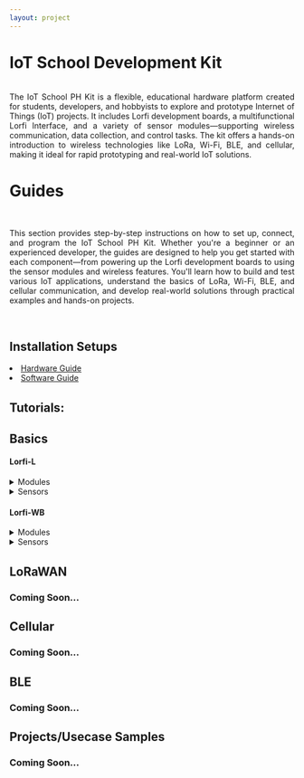 ```yaml
---
layout: project
---
```


# <span style="display:inline-block;margin-bottom:1rem;">IoT School Development Kit</span>

<p style="text-align:justify;margin-bottom:2rem;">
  The IoT School PH Kit is a flexible, educational hardware platform created for students, developers, and hobbyists to explore and prototype Internet of Things (IoT) projects. It includes Lorfi development boards, a multifunctional Lorfi Interface, and a variety of sensor modules—supporting wireless communication, data collection, and control tasks. The kit offers a hands-on introduction to wireless technologies like LoRa, Wi-Fi, BLE, and cellular, making it ideal for rapid prototyping and real-world IoT solutions.
</p>


# <span style="display:inline-block;margin-bottom:1rem;">Guides</span>

  <p style="text-align:justify;display:inline-block;margin-bottom:2rem;">
    This section provides step-by-step instructions on how to set up, connect, and program the IoT School PH Kit. Whether you're a beginner or an experienced developer, the guides are designed to help you get started with each component—from powering up the Lorfi development boards to using the sensor modules and wireless features. You'll learn how to build and test various IoT applications, understand the basics of LoRa, Wi-Fi, BLE, and cellular communication, and develop real-world solutions through practical examples and hands-on projects.
  </p>

  <div style="margin-bottom:2rem;">
    <h2>Installation Setups</h2>
      <li>
          <a href="/docs/Hardware_Guide.html">Hardware Guide</a>
      </li>
      <li>
          <a href="/docs/Software_Guide.html">Software Guide</a>
      </li>
  </div>

  <div style="margin-bottom:1rem;">
    <h2>Tutorials:</h2>
  </div>
      
  <div style="margin-bottom:1rem;">
    <h2>Basics</h2>
  </div>

  <div style="margin-bottom:1rem;">
    <h4><strong>Lorfi-L</strong></h4>
    <div>
      <details>
        <summary>Modules</summary>
        <ul>
          <li><a href="/docs/projects/Basic/Lorfi-L/Modules/White_LED_Module.html">White LED Module</a></li>
          <li><a href="/docs/projects/Basic/Lorfi-L/Modules/3W_LED_Module.html">3W LED Module</a></li>
          <li><a href="/docs/projects/Basic/Lorfi-L/Modules/Active_Buzzer.html">Active Buzzer Module</a></li>
          <li><a href="/docs/projects/Basic/Lorfi-L/Modules/Passive_Buzzer_Module.html">Passive Buzzer Module</a></li>
          <li><a href="/docs/projects/Basic/Lorfi-L/Modules/Button_Switch_Module.html">Button Switch Module</a></li>
          <li><a href="/docs/projects/Basic/Lorfi-L/Modules/APDS_9930_Attitude_Sensor_Module.html">APDS-9930 Attitude Sensor Module</a></li>
          <li><a href="/docs/projects/Basic/Lorfi-L/Modules/Single_Relay_Module.html">Single Relay Module</a></li>
          <li><a href="/docs/projects/Basic/Lorfi-L/Modules/Reed_Switch_Module.html">Reed Switch Module</a></li>
          <li><a href="/docs/projects/Basic/Lorfi-L/Modules/Photo_Interrupter_Module.html">Photo Interruptor Module</a></li>
          <li><a href="/docs/projects/Basic/Lorfi-L/Modules/Capacitive_Touch_Module.html">Capacitive Touch Module</a></li>
          <li><a href="/docs/projects/Basic/Lorfi-L/Modules/IR_Receiver_Module.html">IR Receiver Module</a></li>
          <li><a href="/docs/projects/Basic/Lorfi-L/Modules/IR_Transmitter_Module.html">IR Transmitter Module</a></li>
        </ul>
      </details>
    </div>
    <div>
      <details>
        <summary>Sensors</summary>
        <ul>
          <li><a href="/docs/projects/Basic/Lorfi-L/Sensors/Analog_Rotation_Sensor.html">Analog Rotation Sensor</a></li>
          <li><a href="/docs/projects/Basic/Lorfi-L/Sensors/Ball_Tilt_Switch_Sensor.html">Ball Tilt Switch Sensor</a></li>
          <li><a href="/docs/projects/Basic/Lorfi-L/Sensors/Crash_Sensor.html">Crash Sensor</a></li>
          <li><a href="/docs/projects/Basic/Lorfi-L/Sensors/DTH11_Temperature_and_Humidity_Sensor.html">DHT11 Temperature and Humidity Sensor</a></li>
          <li><a href="/docs/projects/Basic/Lorfi-L/Sensors/Flame_Sensor.html">Flame Sensor</a></li>
          <li><a href="/docs/projects/Basic/Lorfi-L/Sensors/GUVA_S12SD_3528_Ultraviolet_Sensor.html">Ultraviolet Sensor</a></li>
          <li><a href="/docs/projects/Basic/Lorfi-L/Sensors/Hall_Magnetic_Sensor.html">Hall Magnetic Sensor</a></li>
          <li><a href="/docs/projects/Basic/Lorfi-L/Sensors/HC_SR04_Ultrasonic_Sensor.html">HC-SR04 Ultrasonic Sensor</a></li>
          <li><a href="/docs/projects/Basic/Lorfi-L/Sensors/Knock_Sensor.html">Knock Sensor</a></li>
          <li><a href="/docs/projects/Basic/Lorfi-L/Sensors/Line_Tracking_Sensor.html">Line Tracking Sensor</a></li>
          <li><a href="/docs/projects/Basic/Lorfi-L/Sensors/LM35_Temperature_Sensor.html">LM35 Temperature Sensor</a></li>
          <li><a href="/docs/projects/Basic/Lorfi-L/Sensors/Analog_Sound_Sensor.html">Analog Sound Sensor</a></li>
          <li><a href="/docs/projects/Basic/Lorfi-L/Sensors/MMA8452Q_Module_Acceleration_Tilt_Sensor.html">Acceleration Tilt Sensor</a></li>
          <li><a href="/docs/projects/Basic/Lorfi-L/Sensors/Gas_Sensor.html">Gas Sensor</a></li>
          <li><a href="/docs/projects/Basic/Lorfi-L/Sensors/Obstacle_Avoidance_Sensor.html">Obstacle Avoidance Sensor</a></li>
          <li><a href="/docs/projects/Basic/Lorfi-L/Sensors/Photo_Resistor_Sensor.html">Photo Resistor Sensor</a></li>
          <li><a href="/docs/projects/Basic/Lorfi-L/Sensors/PIR_Motion_Sensor.html">PIR Motion Sensor</a></li>
          <li><a href="/docs/projects/Basic/Lorfi-L/Sensors/Soil_Humidity_Sensor.html">Soil Humidity Sensor</a></li>
          <li><a href="/docs/projects/Basic/Lorfi-L/Sensors/Steam_Sensor.html">Steam Sensor</a></li>
          <li><a href="/docs/projects/Basic/Lorfi-L/Sensors/TEMT6000_Sensor.html">Ambient Light Sensor</a></li>
          <li><a href="/docs/projects/Basic/Lorfi-L/Sensors/Thin_Film_Pressure_Sensor.html">Thin-film Pressure Sensor</a></li>
        </ul>
      </details>
    </div>
  </div>

  <div style="margin-bottom:2rem;">
    <h4><strong>Lorfi-WB</strong></h4>
    <div>
      <details>
        <summary>Modules</summary>
        <ul>
          <li><a href="/docs/projects/Basic/Lorfi-WB/Modules/White_LED_Module.html">White LED Module</a></li>
          <li><a href="/docs/projects/Basic/Lorfi-WB/Modules/RGB_LED_Module.html">RGB LED Module</a></li>
          <li><a href="/docs/projects/Basic/Lorfi-WB/Modules/3W_LED_Module.html">3W LED Module</a></li>
          <li><a href="/docs/projects/Basic/Lorfi-WB/Modules/Traffic_Light_Module.html">Traffic Light Module</a></li>
          <li><a href="/docs/projects/Basic/Lorfi-WB/Modules/Active_Buzzer.html">Active Buzzer Module</a></li>
          <li><a href="/docs/projects/Basic/Lorfi-WB/Modules/Passive_Buzzer_Module.html">Passive Buzzer Module</a></li>
          <li><a href="/docs/projects/Basic/Lorfi-WB/Modules/Button_Switch_Module.html">Button Switch Module</a></li>
          <li><a href="/docs/projects/Basic/Lorfi-WB/Modules/APDS_9930_Attitude_Sensor_Module.html">APDS-9930 Attitude Sensor Module</a></li>
          <li><a href="/docs/projects/Basic/Lorfi-WB/Modules/Single_Relay_Module.html">Single Relay Module</a></li>
          <li><a href="/docs/projects/Basic/Lorfi-WB/Modules/Reed_Switch_Module.html">Reed Switch Module</a></li>
          <li><a href="/docs/projects/Basic/Lorfi-WB/Modules/Photo_Interrupter_Module.html">Photo Interruptor Module</a></li>
          <li><a href="/docs/projects/Basic/Lorfi-WB/Modules/Capacitive_Touch_Module.html">Capacitive Touch Module</a></li>
          <li><a href="/docs/projects/Basic/Lorfi-WB/Modules/IR_Receiver_Module.html">IR Receiver Module</a></li>
          <li><a href="/docs/projects/Basic/Lorfi-WB/Modules/IR_Transmitter_Module.html">IR Transmitter Module</a></li>
        </ul>
      </details>
    </div>
    <div>
      <details>
        <summary>Sensors</summary>
        <ul>
          <li><a href="/docs/projects/Basic/Lorfi-WB/Sensors/Analog_Rotation_Sensor.html">Analog Rotation Sensor</a></li>
          <li><a href="/docs/projects/Basic/Lorfi-WB/Sensors/Ball_Tilt_Switch_Sensor.html">Ball Tilt Switch Sensor</a></li>
          <li><a href="/docs/projects/Basic/Lorfi-WB/Sensors/Crash_Sensor.html">Crash Sensor</a></li>
          <li><a href="/docs/projects/Basic/Lorfi-WB/Sensors/DTH11_Temperature_and_Humidity_Sensor.html">DHT11 Temperature and Humidity Sensor</a></li>
          <li><a href="/docs/projects/Basic/Lorfi-WB/Sensors/Flame_Sensor.html">Flame Sensor</a></li>
          <li><a href="/docs/projects/Basic/Lorfi-WB/Sensors/GUVA_S12SD_3528_Ultraviolet_Sensor.html">Ultraviolet Sensor</a></li>
          <li><a href="/docs/projects/Basic/Lorfi-WB/Sensors/Hall_Magnetic_Sensor.html">Hall Magnetic Sensor</a></li>
          <li><a href="/docs/projects/Basic/Lorfi-WB/Sensors/HC_SR04_Ultrasonic_Sensor.html">HC-SR04 Ultrasonic Sensor</a></li>
          <li><a href="/docs/projects/Basic/Lorfi-WB/Sensors/Knock_Sensor.html">Knock Sensor</a></li>
          <li><a href="/docs/projects/Basic/Lorfi-WB/Sensors/Line_Tracking_Sensor.html">Line Tracking Sensor</a></li>
          <li><a href="/docs/projects/Basic/Lorfi-WB/Sensors/LM35_Temperature_Sensor.html">LM35 Temperature Sensor</a></li>
          <li><a href="/docs/projects/Basic/Lorfi-WB/Sensors/Analog_Sound_Sensor.html">Analog Sound Sensor</a></li>
          <li><a href="/docs/projects/Basic/Lorfi-WB/Sensors/MMA8452Q_Module_Acceleration_Tilt_Sensor.html">Acceleration Tilt Sensor</a></li>
          <li><a href="/docs/projects/Basic/Lorfi-WB/Sensors/Gas_Sensor.html">Gas Sensor</a></li>
          <li><a href="/docs/projects/Basic/Lorfi-WB/Sensors/Obstacle_Avoidance_Sensor.html">Obstacle Avoidance Sensor</a></li>
          <li><a href="/docs/projects/Basic/Lorfi-WB/Sensors/Photo_Resistor_Sensor.html">Photo Resistor Sensor</a></li>
          <li><a href="/docs/projects/Basic/Lorfi-WB/Sensors/PIR_Motion_Sensor.html">PIR Motion Sensor</a></li>
          <li><a href="/docs/projects/Basic/Lorfi-WB/Sensors/Soil_Humidity_Sensor.html">Soil Humidity Sensor</a></li>
          <li><a href="/docs/projects/Basic/Lorfi-WB/Sensors/Steam_Sensor.html">Steam Sensor</a></li>
          <li><a href="/docs/projects/Basic/Lorfi-WB/Sensors/TEMT6000_Sensor.html">Ambient Light Sensor</a></li>
          <li><a href="/docs/projects/Basic/Lorfi-WB/Sensors/Thin_Film_Pressure_Sensor.html">Thin-film Pressure Sensor</a></li>
        </ul>
      </details>
    </div>
  </div>

  <div style="margin-bottom:1rem;">
    <h2>LoRaWAN</h2>
    <h3>Coming Soon...</h3>
  </div>

  <div style="margin-bottom:1rem;">
    <h2>Cellular</h2>
    <h3>Coming Soon...</h3>
  </div>

  <div style="margin-bottom:1rem;">
    <h2>BLE</h2>
    <h3>Coming Soon...</h3>
  </div>

  <div style="margin-bottom:1rem;">
    <h2>Projects/Usecase Samples</h2>
    <h3>Coming Soon...</h3>
  </div>
